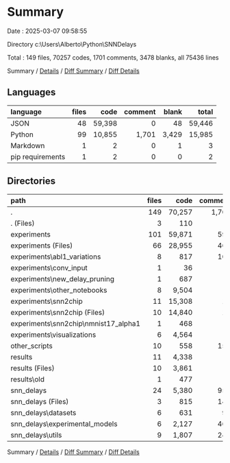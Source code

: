 # Summary

Date : 2025-03-07 09:58:55

Directory c:\\Users\\Alberto\\Python\\SNNDelays

Total : 149 files,  70257 codes, 1701 comments, 3478 blanks, all 75436 lines

Summary / [Details](details.md) / [Diff Summary](diff.md) / [Diff Details](diff-details.md)

## Languages
| language | files | code | comment | blank | total |
| :--- | ---: | ---: | ---: | ---: | ---: |
| JSON | 48 | 59,398 | 0 | 48 | 59,446 |
| Python | 99 | 10,855 | 1,701 | 3,429 | 15,985 |
| Markdown | 1 | 2 | 0 | 1 | 3 |
| pip requirements | 1 | 2 | 0 | 0 | 2 |

## Directories
| path | files | code | comment | blank | total |
| :--- | ---: | ---: | ---: | ---: | ---: |
| . | 149 | 70,257 | 1,701 | 3,478 | 75,436 |
| . (Files) | 3 | 110 | 0 | 2 | 112 |
| experiments | 101 | 59,871 | 592 | 1,497 | 61,960 |
| experiments (Files) | 66 | 28,955 | 467 | 1,207 | 30,629 |
| experiments\\abl1_variations | 8 | 817 | 101 | 214 | 1,132 |
| experiments\\conv_input | 1 | 36 | 3 | 11 | 50 |
| experiments\\new_delay_pruning | 1 | 687 | 0 | 1 | 688 |
| experiments\\other_notebooks | 8 | 9,504 | 0 | 8 | 9,512 |
| experiments\\snn2chip | 11 | 15,308 | 16 | 40 | 15,364 |
| experiments\\snn2chip (Files) | 10 | 14,840 | 16 | 39 | 14,895 |
| experiments\\snn2chip\\nmnist17_alpha1 | 1 | 468 | 0 | 1 | 469 |
| experiments\\visualizations | 6 | 4,564 | 5 | 16 | 4,585 |
| other_scripts | 10 | 558 | 155 | 184 | 897 |
| results | 11 | 4,338 | 0 | 11 | 4,349 |
| results (Files) | 10 | 3,861 | 0 | 10 | 3,871 |
| results\\old | 1 | 477 | 0 | 1 | 478 |
| snn_delays | 24 | 5,380 | 954 | 1,784 | 8,118 |
| snn_delays (Files) | 3 | 815 | 146 | 272 | 1,233 |
| snn_delays\\datasets | 6 | 631 | 93 | 186 | 910 |
| snn_delays\\experimental_models | 6 | 2,127 | 467 | 740 | 3,334 |
| snn_delays\\utils | 9 | 1,807 | 248 | 586 | 2,641 |

Summary / [Details](details.md) / [Diff Summary](diff.md) / [Diff Details](diff-details.md)